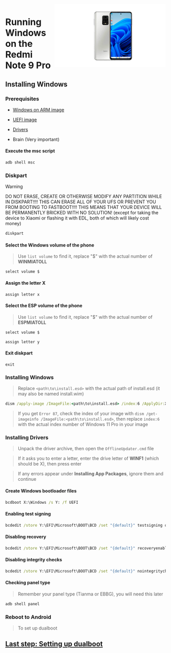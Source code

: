 <img align="right" src="https://github.com/Rubanoxd/Port-Windows-11-redmi-note-9_pro/blob/main/Miatoll.png" width="350" alt="Windows 11 Running On A Redmi Note 9 Pro">

# Running Windows on the Redmi Note 9 Pro

## Installing Windows

### Prerequisites
- [Windows on ARM image](https://worproject.com/esd)

- [UEFI image](https://github.com/Rubanoxd/Port-Windows-11-redmi-note-9_pro/releases/tag/UefiV3)

- [Drivers](https://github.com/N1kroks/7xx-Drivers/releases/latest)

- Brain (Very important)

#### Execute the msc script

```cmd
adb shell msc
```

### Diskpart
> [!WARNING]
> DO NOT ERASE, CREATE OR OTHERWISE MODIFY ANY PARTITION WHILE IN DISKPART!!!! THIS CAN ERASE ALL OF YOUR UFS OR PREVENT YOU FROM BOOTING TO FASTBOOT!!!! THIS MEANS THAT YOUR DEVICE WILL BE PERMANENTLY BRICKED WITH NO SOLUTION! (except for taking the device to Xiaomi or flashing it with EDL, both of which will likely cost money)
```cmd
diskpart
```

#### Select the Windows volume of the phone
> Use `list volume` to find it, replace "$" with the actual number of **WINMIATOLL**
```diskpart
select volume $
```

#### Assign the letter X
```diskpart
assign letter x
```

#### Select the ESP volume of the phone
> Use `list volume` to find it, replace "$" with the actual number of **ESPMIATOLL**
```diskpart
select volume $
```

```diskpart
assign letter y
```

#### Exit diskpart
```diskpart
exit
```

### Installing Windows
> Replace `<path\to\install.esd>` with the actual path of install.esd (it may also be named install.wim)
```cmd
dism /apply-image /ImageFile:<path\to\install.esd> /index:6 /ApplyDir:X:\
```

> If you get `Error 87`, check the index of your image with `dism /get-imageinfo /ImageFile:<path\to\install.esd>`, then replace `index:6` with the actual index number of Windows 11 Pro in your image

### Installing Drivers
> Unpack the driver archive, then open the `OfflineUpdater.cmd` file

> If it asks you to enter a letter, enter the drive letter of **WINF1** (which should be X), then press enter

> If any errors appear under **Installing App Packages**, ignore them and continue

#### Create Windows bootloader files
```cmd
bcdboot X:\Windows /s Y: /f UEFI
```

#### Enabling test signing
```cmd
bcdedit /store Y:\EFI\Microsoft\BOOT\BCD /set "{default}" testsigning on
```

#### Disabling recovery
```cmd
bcdedit /store Y:\EFI\Microsoft\BOOT\BCD /set "{default}" recoveryenabled no
```

#### Disabling integrity checks
```cmd
bcdedit /store Y:\EFI\Microsoft\BOOT\BCD /set "{default}" nointegritychecks on
```

#### Checking panel type
> Remember your panel type (Tianma or EBBG), you will need this later
```cmd
adb shell panel
```

### Reboot to Android
> To set up dualboot

## [Last step: Setting up dualboot](dualboot-en.md)















